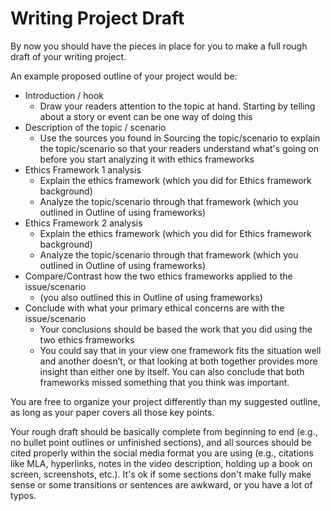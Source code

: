 #  Writing Project Draft
By now you should have the pieces in place for you to make a full rough draft of your writing project.

An example proposed outline of your project would be:

- Introduction / hook
  - Draw your readers attention to the topic at hand. Starting by telling about a story or event can be one way of doing this
- Description of the topic / scenario
  - Use the sources you found in Sourcing the topic/scenario to explain the topic/scenario so that your readers understand what's going on before you start analyzing it with ethics frameworks
- Ethics Framework 1 analysis
  - Explain the ethics framework (which you did for Ethics framework background)
  - Analyze the topic/scenario through that framework (which you outlined in Outline of using frameworks)
- Ethics Framework 2 analysis
  - Explain the ethics framework (which you did for Ethics framework background)
  - Analyze the topic/scenario through that framework (which you outlined in Outline of using frameworks)
- Compare/Contrast how the two ethics frameworks applied to the issue/scenario
  - (you also outlined this in Outline of using frameworks)
- Conclude with what your primary ethical concerns are with the issue/scenario 
  - Your conclusions should be based the work that you did using the two ethics frameworks
  - You could say that in your view one framework fits the situation well and another doesn’t, or that looking at both together provides more insight than either one by itself. You can also conclude that both frameworks missed something that you think was important.

You are free to organize your project differently than my suggested outline, as long as your paper covers all those key points.

Your rough draft should be basically complete from beginning to end (e.g., no bullet point outlines or unfinished sections), and all sources should be cited properly within the social media format you are using (e.g., citations like MLA, hyperlinks, notes in the video description, holding up a book on screen, screenshots, etc.). It's ok if some sections don't make fully make sense or some transitions or sentences are awkward, or you have a lot of typos.